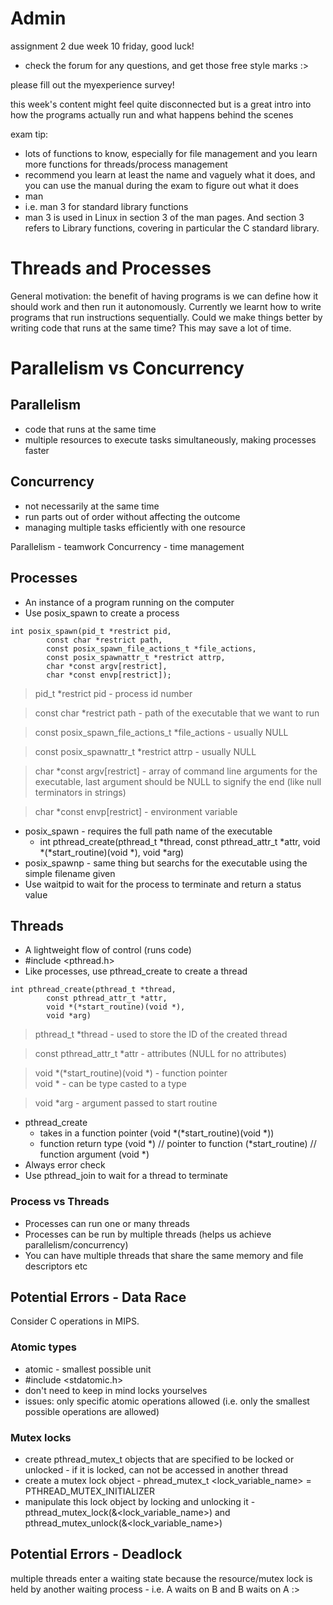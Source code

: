 # Admin

assignment 2 due week 10 friday, good luck! 
- check the forum for any questions, and get those free style marks :>

please fill out the myexperience survey!

this week's content might feel quite disconnected but is a great intro into how the programs actually run and what happens behind the scenes

exam tip:
- lots of functions to know, especially for file management and you learn more functions for threads/process management
- recommend you learn at least the name and vaguely what it does, and you can use the manual during the exam to figure out what it does
- man <look up term>
- i.e. man 3 <func name> for standard library functions
- man 3 is used in Linux in section 3 of the man pages. And section 3 refers to Library functions, covering in particular the C standard library.

# Threads and Processes

General motivation: the benefit of having programs is we can define how it should work and then run it autonomously. Currently we learnt how to write programs that run instructions sequentially. Could we make things better by writing code that runs at the same time? This may save a lot of time.

# Parallelism vs Concurrency

## Parallelism
- code that runs at the same time
- multiple resources to execute tasks simultaneously, making processes faster

## Concurrency
- not necessarily at the same time
- run parts out of order without affecting the outcome
- managing multiple tasks efficiently with one resource

Parallelism - teamwork
Concurrency - time management

## Processes
- An instance of a program running on the computer
- Use posix_spawn to create a process

```
int posix_spawn(pid_t *restrict pid,
        const char *restrict path,
        const posix_spawn_file_actions_t *file_actions,
        const posix_spawnattr_t *restrict attrp,
        char *const argv[restrict],
        char *const envp[restrict]);
```

> pid_t *restrict pid - process id number

> const char *restrict path - path of the executable that we want to run

> const posix_spawn_file_actions_t *file_actions - usually NULL

> const posix_spawnattr_t *restrict attrp - usually NULL

> char *const argv[restrict] - array of command line arguments for the executable, last argument should be NULL to signify the end (like null terminators in strings)

> char *const envp[restrict] - environment variable

- posix_spawn - requires the full path name of the executable
    - int pthread_create(pthread_t *thread, const pthread_attr_t *attr, void *(*start_routine)(void *), void *arg)
- posix_spawnp - same thing but searchs for the executable using the simple filename given
- Use waitpid to wait for the process to terminate and return a status value

## Threads
- A lightweight flow of control (runs code)
- #include <pthread.h>
- Like processes, use pthread_create to create a thread

```
int pthread_create(pthread_t *thread,
        const pthread_attr_t *attr,
        void *(*start_routine)(void *),
        void *arg)
```

> pthread_t *thread - used to store the ID of the created thread

> const pthread_attr_t *attr - attributes (NULL for no attributes)

> void *(*start_routine)(void *) - function pointer \
> void * - can be type casted to a type

> void *arg - argument passed to start routine

- pthread_create
    - takes in a function pointer (void *(*start_routine)(void *))
    - function return type (void *) // pointer to function (*start_routine) // function argument (void *)
- Always error check
- Use pthread_join to wait for a thread to terminate

### Process vs Threads
- Processes can run one or many threads
- Processes can be run by multiple threads (helps us achieve parallelism/concurrency)
- You can have multiple threads that share the same memory and file descriptors etc


## Potential Errors - Data Race

Consider C operations in MIPS.

### Atomic types
- atomic - smallest possible unit
- #include <stdatomic.h>
- don't need to keep in mind locks yourselves
- issues: only specific atomic operations allowed (i.e. only the smallest possible operations are allowed)

### Mutex locks
- create pthread_mutex_t objects that are specified to be locked or unlocked - if it is locked, can not be accessed in another thread
- create a mutex lock object - phread_mutex_t <lock_variable_name> = PTHREAD_MUTEX_INITIALIZER
- manipulate this lock object by locking and unlocking it - pthread_mutex_lock(&<lock_variable_name>) and pthread_mutex_unlock(&<lock_variable_name>)

## Potential Errors - Deadlock

multiple threads enter a waiting state because the resource/mutex lock is held by another waiting process
    - i.e. A waits on B and B waits on A :>

